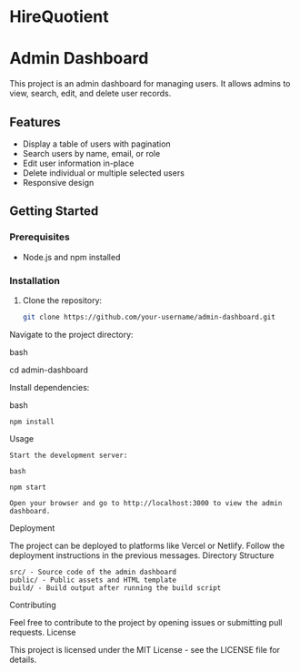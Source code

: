 # HireQuotient

# Admin Dashboard

This project is an admin dashboard for managing users. It allows admins to view, search, edit, and delete user records.

## Features

- Display a table of users with pagination
- Search users by name, email, or role
- Edit user information in-place
- Delete individual or multiple selected users
- Responsive design

## Getting Started

### Prerequisites

- Node.js and npm installed

### Installation

1. Clone the repository:
   ```bash
   git clone https://github.com/your-username/admin-dashboard.git
Navigate to the project directory:

bash

cd admin-dashboard

Install dependencies:

bash

    npm install

Usage

    Start the development server:

    bash

    npm start

    Open your browser and go to http://localhost:3000 to view the admin dashboard.

Deployment

The project can be deployed to platforms like Vercel or Netlify. Follow the deployment instructions in the previous messages.
Directory Structure

    src/ - Source code of the admin dashboard
    public/ - Public assets and HTML template
    build/ - Build output after running the build script

Contributing

Feel free to contribute to the project by opening issues or submitting pull requests.
License

This project is licensed under the MIT License - see the LICENSE file for details.
